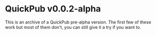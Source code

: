 # QuickPub v0.0.2-alpha

This is an archive of a QuickPub pre-alpha version. The first few of these work but most of them don't, you can still give it a try if you want to.
